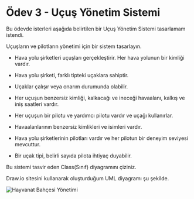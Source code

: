 # Ödev 3 - Uçuş Yönetim Sistemi
Bu ödevde isterleri aşağıda belirtilen bir Uçuş Yönetim Sistemi tasarlamam istendi.

Uçuşların ve pilotların yönetimi için bir sistem tasarlayın.

 - Hava yolu şirketleri uçuşları gerçekleştirir. Her hava yolunun bir kimliği vardır.

 - Hava yolu şirketi, farklı tipteki uçaklara sahiptir.

 - Uçaklar çalışır veya onarım durumunda olabilir.

 - Her uçuşun benzersiz kimliği, kalkacağı ve ineceği havaalanı, kalkış ve iniş saatleri vardır.

 - Her uçuşun bir pilotu ve yardımcı pilotu vardır ve uçağı kullanırlar.

 - Havaalanlarının benzersiz kimlikleri ve isimleri vardır.

 - Hava yolu şirketlerinin pilotları vardır ve her pilotun bir deneyim seviyesi mevcuttur.

 - Bir uçak tipi, belirli sayıda pilota ihtiyaç duyabilir.

Bu sistemi tasvir eden Class(Sınıf) diyagramını çiziniz.

Draw.io sitesini kullanarak oluşturduğum UML diyagramı şu şekilde.

![Hayvanat Bahçesi Yönetimi](https://i.hizliresim.com/94ctpqa.jpg)
